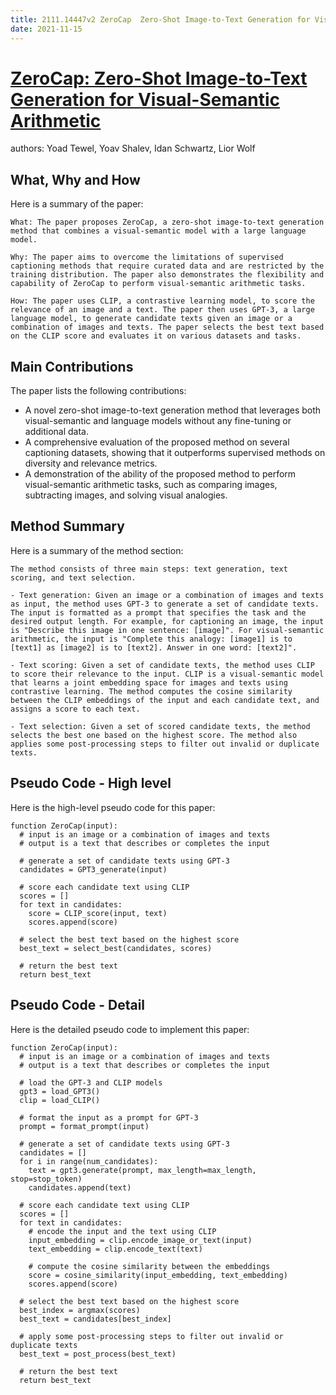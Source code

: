 ```yaml
---
title: 2111.14447v2 ZeroCap  Zero-Shot Image-to-Text Generation for Visual-Semantic Arithmetic
date: 2021-11-15
---
```


# [ZeroCap: Zero-Shot Image-to-Text Generation for Visual-Semantic Arithmetic](http://arxiv.org/abs/2111.14447v2)

authors: Yoad Tewel, Yoav Shalev, Idan Schwartz, Lior Wolf


## What, Why and How

[1]: https://arxiv.org/abs/2111.14447 "[2111.14447] ZeroCap: Zero-Shot Image-to-Text Generation for Visual ..."
[2]: https://arxiv.org/pdf/2112.14447v2.pdf "Quantum errorcorrectionwith thecolor-Gottesman-Kitaev-Preskill code"
[3]: https://arxiv.org/pdf/2111.14447.pdf "arXiv.org e-Print archive"

Here is a summary of the paper:

```
What: The paper proposes ZeroCap, a zero-shot image-to-text generation method that combines a visual-semantic model with a large language model.

Why: The paper aims to overcome the limitations of supervised captioning methods that require curated data and are restricted by the training distribution. The paper also demonstrates the flexibility and capability of ZeroCap to perform visual-semantic arithmetic tasks.

How: The paper uses CLIP, a contrastive learning model, to score the relevance of an image and a text. The paper then uses GPT-3, a large language model, to generate candidate texts given an image or a combination of images and texts. The paper selects the best text based on the CLIP score and evaluates it on various datasets and tasks.
```

## Main Contributions

[1]: https://arxiv.org/abs/2111.14447 "[2111.14447] ZeroCap: Zero-Shot Image-to-Text Generation for Visual ..."
[2]: https://arxiv.org/pdf/2112.14447v2.pdf "Quantum errorcorrectionwith thecolor-Gottesman-Kitaev-Preskill code"
[3]: https://arxiv.org/pdf/2111.14447.pdf "arXiv.org e-Print archive"

The paper lists the following contributions:

- A novel zero-shot image-to-text generation method that leverages both visual-semantic and language models without any fine-tuning or additional data.
- A comprehensive evaluation of the proposed method on several captioning datasets, showing that it outperforms supervised methods on diversity and relevance metrics.
- A demonstration of the ability of the proposed method to perform visual-semantic arithmetic tasks, such as comparing images, subtracting images, and solving visual analogies.

## Method Summary

[1]: https://arxiv.org/abs/2111.14447 "[2111.14447] ZeroCap: Zero-Shot Image-to-Text Generation for Visual ..."
[2]: https://arxiv.org/pdf/2112.14447v2.pdf "Quantum errorcorrectionwith thecolor-Gottesman-Kitaev-Preskill code"
[3]: https://arxiv.org/pdf/2111.14447.pdf "arXiv.org e-Print archive"

Here is a summary of the method section:

```
The method consists of three main steps: text generation, text scoring, and text selection.

- Text generation: Given an image or a combination of images and texts as input, the method uses GPT-3 to generate a set of candidate texts. The input is formatted as a prompt that specifies the task and the desired output length. For example, for captioning an image, the input is "Describe this image in one sentence: [image]". For visual-semantic arithmetic, the input is "Complete this analogy: [image1] is to [text1] as [image2] is to [text2]. Answer in one word: [text2]".

- Text scoring: Given a set of candidate texts, the method uses CLIP to score their relevance to the input. CLIP is a visual-semantic model that learns a joint embedding space for images and texts using contrastive learning. The method computes the cosine similarity between the CLIP embeddings of the input and each candidate text, and assigns a score to each text.

- Text selection: Given a set of scored candidate texts, the method selects the best one based on the highest score. The method also applies some post-processing steps to filter out invalid or duplicate texts.
```

## Pseudo Code - High level

Here is the high-level pseudo code for this paper:

```
function ZeroCap(input):
  # input is an image or a combination of images and texts
  # output is a text that describes or completes the input

  # generate a set of candidate texts using GPT-3
  candidates = GPT3_generate(input)

  # score each candidate text using CLIP
  scores = []
  for text in candidates:
    score = CLIP_score(input, text)
    scores.append(score)

  # select the best text based on the highest score
  best_text = select_best(candidates, scores)

  # return the best text
  return best_text
```

## Pseudo Code - Detail

Here is the detailed pseudo code to implement this paper:

```
function ZeroCap(input):
  # input is an image or a combination of images and texts
  # output is a text that describes or completes the input

  # load the GPT-3 and CLIP models
  gpt3 = load_GPT3()
  clip = load_CLIP()

  # format the input as a prompt for GPT-3
  prompt = format_prompt(input)

  # generate a set of candidate texts using GPT-3
  candidates = []
  for i in range(num_candidates):
    text = gpt3.generate(prompt, max_length=max_length, stop=stop_token)
    candidates.append(text)

  # score each candidate text using CLIP
  scores = []
  for text in candidates:
    # encode the input and the text using CLIP
    input_embedding = clip.encode_image_or_text(input)
    text_embedding = clip.encode_text(text)

    # compute the cosine similarity between the embeddings
    score = cosine_similarity(input_embedding, text_embedding)
    scores.append(score)

  # select the best text based on the highest score
  best_index = argmax(scores)
  best_text = candidates[best_index]

  # apply some post-processing steps to filter out invalid or duplicate texts
  best_text = post_process(best_text)

  # return the best text
  return best_text
```